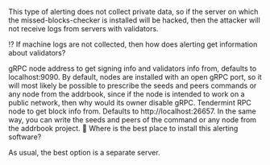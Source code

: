 
This type of alerting does not collect private data, so if the server on which the missed-blocks-checker is installed will be hacked, then the attacker will not receive logs from servers with validators.

⁉️ If machine logs are not collected, then how does alerting get information about validators?

gRPC node address to get signing info and validators info from, defaults to localhost:9090. By default, nodes are installed with an open gRPC port, so it will most likely be possible to prescribe the seeds and peers commands or any node from the addrbook, since if the node is intended to work on a public network, then why would its owner disable gRPC.
Tendermint RPC node to get block info from. Defaults to http://localhost:26657. In the same way, you can write the seeds and peers of the command or any node from the addrbook project.
🤔 Where is the best place to install this alerting software?

As usual, the best option is a separate server.
